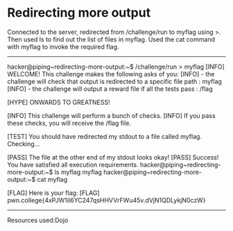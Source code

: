 # Redirecting more output
Connected to the server, redirected from /challenge/run to myflag using >. Then used ls to find out the list of files in myflag. Used the cat command with myflag to invoke the required flag.
***
hacker@piping~redirecting-more-output:~$ /challenge/run > myflag
[INFO] WELCOME! This challenge makes the following asks of you:
[INFO] - the challenge will check that output is redirected to a specific file path : myflag
[INFO] - the challenge will output a reward file if all the tests pass : /flag

[HYPE] ONWARDS TO GREATNESS!

[INFO] This challenge will perform a bunch of checks.
[INFO] If you pass these checks, you will receive the /flag file.

[TEST] You should have redirected my stdout to a file called myflag. Checking...

[PASS] The file at the other end of my stdout looks okay!
[PASS] Success! You have satisfied all execution requirements.
hacker@piping~redirecting-more-output:~$ ls myflag
myflag
hacker@piping~redirecting-more-output:~$ cat myflag

[FLAG] Here is your flag:
[FLAG] pwn.college{4xPJW1iI6YC247qsHHVVrFWu45v.dVjN1QDLykjN0czW}
***
Resources used:Dojo
